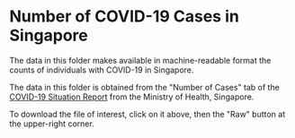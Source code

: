 # Number of COVID-19 Cases in Singapore

The data in this folder makes available in machine-readable format the counts of individuals with COVID-19 in Singapore. 

The data in this folder is obtained from the "Number of Cases" tab of the [COVID-19 Situation Report](https://covidsitrep.moh.gov.sg/) from the Ministry of Health, Singapore.

To download the file of interest, click on it above, then the "Raw" button at the upper-right corner.
